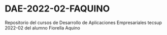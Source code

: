 # DAE-2022-02-FAQUINO
Repositorio del cursos de Desarrollo de Aplicaciones Empresariales tecsup 2022-02 del alumno Fiorella Aquino
